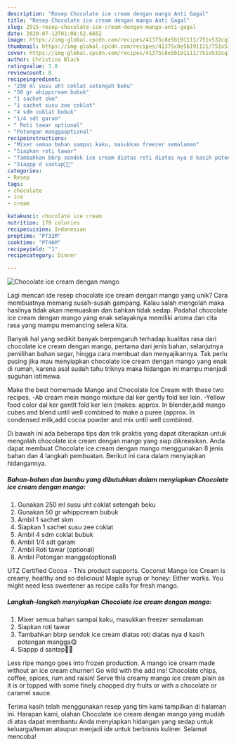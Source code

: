 ```yaml
---
description: "Resep Chocolate ice cream dengan mango Anti Gagal"
title: "Resep Chocolate ice cream dengan mango Anti Gagal"
slug: 2915-resep-chocolate-ice-cream-dengan-mango-anti-gagal
date: 2020-07-12T01:08:52.665Z
image: https://img-global.cpcdn.com/recipes/41375c8e5b191111/751x532cq70/chocolate-ice-cream-dengan-mango-foto-resep-utama.jpg
thumbnail: https://img-global.cpcdn.com/recipes/41375c8e5b191111/751x532cq70/chocolate-ice-cream-dengan-mango-foto-resep-utama.jpg
cover: https://img-global.cpcdn.com/recipes/41375c8e5b191111/751x532cq70/chocolate-ice-cream-dengan-mango-foto-resep-utama.jpg
author: Christina Black
ratingvalue: 3.8
reviewcount: 8
recipeingredient:
- "250 ml susu uht coklat setengah beku"
- "50 gr whippcream bubuk"
- "1 sachet skm"
- "1 sachet susu zee coklat"
- "4 sdm coklat bubuk"
- "1/4 sdt garam"
- " Roti tawar optional"
- "Potongan manggaoptional"
recipeinstructions:
- "Mixer semua bahan sampai kaku, masukkan freezer semalaman"
- "Siapkan roti tawar"
- "Tambahkan bbrp sendok ice cream diatas roti diatas nya d kasih potongan mangga😋"
- "Siappp d santap🥰🤤"
categories:
- Resep
tags:
- chocolate
- ice
- cream

katakunci: chocolate ice cream 
nutrition: 179 calories
recipecuisine: Indonesian
preptime: "PT32M"
cooktime: "PT46M"
recipeyield: "1"
recipecategory: Dinner

---
```



![Chocolate ice cream dengan mango](https://img-global.cpcdn.com/recipes/41375c8e5b191111/751x532cq70/chocolate-ice-cream-dengan-mango-foto-resep-utama.jpg)

Lagi mencari ide resep chocolate ice cream dengan mango yang unik? Cara membuatnya memang susah-susah gampang. Kalau salah mengolah maka hasilnya tidak akan memuaskan dan bahkan tidak sedap. Padahal chocolate ice cream dengan mango yang enak selayaknya memiliki aroma dan cita rasa yang mampu memancing selera kita.

Banyak hal yang sedikit banyak berpengaruh terhadap kualitas rasa dari chocolate ice cream dengan mango, pertama dari jenis bahan, selanjutnya pemilihan bahan segar, hingga cara membuat dan menyajikannya. Tak perlu pusing jika mau menyiapkan chocolate ice cream dengan mango yang enak di rumah, karena asal sudah tahu triknya maka hidangan ini mampu menjadi suguhan istimewa.

Make the best homemade Mango and Chocolate Ice Cream with these two recipes. -Ab cream mein mango mixture dal ker gently fold ker lein. -Yellow food color dal ker gentlt fold ker lein (makes: approx. In blender,add mango cubes and blend until well combined to make a puree (approx. In condensed milk,add cocoa powder and mix until well combined.


Di bawah ini ada beberapa tips dan trik praktis yang dapat diterapkan untuk mengolah chocolate ice cream dengan mango yang siap dikreasikan. Anda dapat membuat Chocolate ice cream dengan mango menggunakan 8 jenis bahan dan 4 langkah pembuatan. Berikut ini cara dalam menyiapkan hidangannya.

<!--inarticleads1-->

##### Bahan-bahan dan bumbu yang dibutuhkan dalam menyiapkan Chocolate ice cream dengan mango:

1. Gunakan 250 ml susu uht coklat setengah beku
1. Gunakan 50 gr whippcream bubuk
1. Ambil 1 sachet skm
1. Siapkan 1 sachet susu zee coklat
1. Ambil 4 sdm coklat bubuk
1. Ambil 1/4 sdt garam
1. Ambil  Roti tawar (optional)
1. Ambil Potongan mangga(optional)


UTZ Certified Cocoa - This product supports. Coconut Mango Ice Cream is creamy, healthy and so delicious! Maple syrup or honey: Either works. You might need less sweetener as recipe calls for fresh mango. 

<!--inarticleads2-->

##### Langkah-langkah menyiapkan Chocolate ice cream dengan mango:

1. Mixer semua bahan sampai kaku, masukkan freezer semalaman
1. Siapkan roti tawar
1. Tambahkan bbrp sendok ice cream diatas roti diatas nya d kasih potongan mangga😋
1. Siappp d santap🥰🤤


Less ripe mango goes into frozen production. A mango ice cream made without an ice cream churner! Go wild with the add ins! Chocolate chips, coffee, spices, rum and raisin! Serve this creamy mango ice cream plain as it is or topped with some finely chopped dry fruits or with a chocolate or caramel sauce. 

Terima kasih telah menggunakan resep yang tim kami tampilkan di halaman ini. Harapan kami, olahan Chocolate ice cream dengan mango yang mudah di atas dapat membantu Anda menyiapkan hidangan yang sedap untuk keluarga/teman ataupun menjadi ide untuk berbisnis kuliner. Selamat mencoba!
